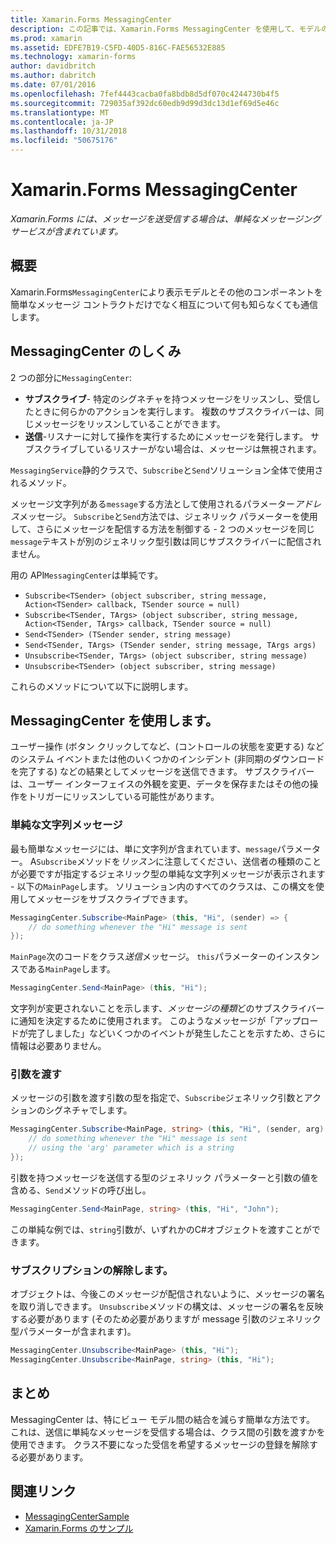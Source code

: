 ```yaml
---
title: Xamarin.Forms MessagingCenter
description: この記事では、Xamarin.Forms MessagingCenter を使用して、モデルの表示などのクラス間のカップリングを削減する、メッセージを送信する方法について説明します。
ms.prod: xamarin
ms.assetid: EDFE7B19-C5FD-40D5-816C-FAE56532E885
ms.technology: xamarin-forms
author: davidbritch
ms.author: dabritch
ms.date: 07/01/2016
ms.openlocfilehash: 7fef4443cacba0fa8bdb8d5df070c4244730b4f5
ms.sourcegitcommit: 729035af392dc60edb9d99d3dc13d1ef69d5e46c
ms.translationtype: MT
ms.contentlocale: ja-JP
ms.lasthandoff: 10/31/2018
ms.locfileid: "50675176"
---
```

# <a name="xamarinforms-messagingcenter"></a>Xamarin.Forms MessagingCenter

_Xamarin.Forms には、メッセージを送受信する場合は、単純なメッセージング サービスが含まれています。_

<a name="Overview" />

## <a name="overview"></a>概要

Xamarin.Forms`MessagingCenter`により表示モデルとその他のコンポーネントを簡単なメッセージ コントラクトだけでなく相互について何も知らなくても通信します。

<a name="How_the_MessagingCenter_Works" />

## <a name="how-the-messagingcenter-works"></a>MessagingCenter のしくみ

2 つの部分に`MessagingCenter`:

-  **サブスクライブ**- 特定のシグネチャを持つメッセージをリッスンし、受信したときに何らかのアクションを実行します。 複数のサブスクライバーは、同じメッセージをリッスンしていることができます。
-  **送信**-リスナーに対して操作を実行するためにメッセージを発行します。 サブスクライブしているリスナーがない場合は、メッセージは無視されます。


`MessagingService`静的クラスで、`Subscribe`と`Send`ソリューション全体で使用されるメソッド。

メッセージ文字列がある`message`する方法として使用されるパラメーター*アドレス*メッセージ。 `Subscribe`と`Send`方法では、ジェネリック パラメーターを使用して、さらにメッセージを配信する方法を制御する - 2 つのメッセージを同じ`message`テキストが別のジェネリック型引数は同じサブスクライバーに配信されません。

用の API`MessagingCenter`は単純です。

- `Subscribe<TSender> (object subscriber, string message, Action<TSender> callback, TSender source = null)`
- `Subscribe<TSender, TArgs> (object subscriber, string message, Action<TSender, TArgs> callback, TSender source = null)`
- `Send<TSender> (TSender sender, string message)`
- `Send<TSender, TArgs> (TSender sender, string message, TArgs args)`
- `Unsubscribe<TSender, TArgs> (object subscriber, string message)`
- `Unsubscribe<TSender> (object subscriber, string message)`

これらのメソッドについて以下に説明します。

<a name="Using_the_MessagingCenter" />

## <a name="using-the-messagingcenter"></a>MessagingCenter を使用します。

ユーザー操作 (ボタン クリックしてなど、(コントロールの状態を変更する) などのシステム イベントまたは他のいくつかのインシデント (非同期のダウンロードを完了する) などの結果としてメッセージを送信できます。 サブスクライバーは、ユーザー インターフェイスの外観を変更、データを保存またはその他の操作をトリガーにリッスンしている可能性があります。

### <a name="simple-string-message"></a>単純な文字列メッセージ

最も簡単なメッセージには、単に文字列が含まれています、`message`パラメーター。 A`Subscribe`メソッドを*リッスン*に注意してください、送信者の種類のことが必要ですが指定するジェネリック型の単純な文字列メッセージが表示されます - 以下の`MainPage`します。 ソリューション内のすべてのクラスは、この構文を使用してメッセージをサブスクライブできます。

```csharp
MessagingCenter.Subscribe<MainPage> (this, "Hi", (sender) => {
    // do something whenever the "Hi" message is sent
});
```

`MainPage`次のコードをクラス*送信*メッセージ。 `this`パラメーターのインスタンスである`MainPage`します。

```csharp
MessagingCenter.Send<MainPage> (this, "Hi");
```

文字列が変更されないことを示します、*メッセージの種類*どのサブスクライバーに通知を決定するために使用されます。 このようなメッセージが「アップロードが完了しました」などいくつかのイベントが発生したことを示すため、さらに情報は必要ありません。

### <a name="passing-an-argument"></a>引数を渡す

メッセージの引数を渡す引数の型を指定で、`Subscribe`ジェネリック引数とアクションのシグネチャでします。

```csharp
MessagingCenter.Subscribe<MainPage, string> (this, "Hi", (sender, arg) => {
    // do something whenever the "Hi" message is sent
    // using the 'arg' parameter which is a string
});
```

引数を持つメッセージを送信する型のジェネリック パラメーターと引数の値を含める、`Send`メソッドの呼び出し。

```csharp
MessagingCenter.Send<MainPage, string> (this, "Hi", "John");
```

この単純な例では、`string`引数が、いずれかのC#オブジェクトを渡すことができます。

### <a name="unsubscribe"></a>サブスクリプションの解除します。

オブジェクトは、今後このメッセージが配信されないように、メッセージの署名を取り消しできます。 `Unsubscribe`メソッドの構文は、メッセージの署名を反映する必要があります (そのため必要がありますが message 引数のジェネリック型パラメーターが含まれます)。

```csharp
MessagingCenter.Unsubscribe<MainPage> (this, "Hi");
MessagingCenter.Unsubscribe<MainPage, string> (this, "Hi");
```

<a name="Summary" />

## <a name="summary"></a>まとめ

MessagingCenter は、特にビュー モデル間の結合を減らす簡単な方法です。 これは、送信に単純なメッセージを受信する場合は、クラス間の引数を渡すかを使用できます。 クラス不要になった受信を希望するメッセージの登録を解除する必要があります。


## <a name="related-links"></a>関連リンク

- [MessagingCenterSample](https://developer.xamarin.com/samples/UsingMessagingCenter)
- [Xamarin.Forms のサンプル](https://github.com/xamarin/xamarin-forms-samples)
